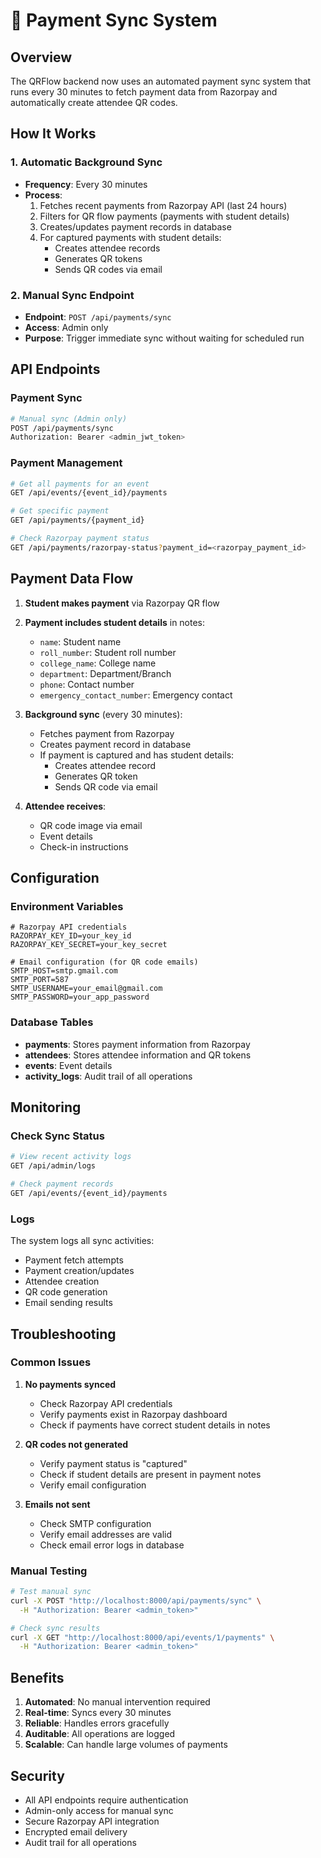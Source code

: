 # 🔄 Payment Sync System

## Overview

The QRFlow backend now uses an automated payment sync system that runs every 30 minutes to fetch payment data from Razorpay and automatically create attendee QR codes.

## How It Works

### 1. Automatic Background Sync
- **Frequency**: Every 30 minutes
- **Process**: 
  1. Fetches recent payments from Razorpay API (last 24 hours)
  2. Filters for QR flow payments (payments with student details)
  3. Creates/updates payment records in database
  4. For captured payments with student details:
     - Creates attendee records
     - Generates QR tokens
     - Sends QR codes via email

### 2. Manual Sync Endpoint
- **Endpoint**: `POST /api/payments/sync`
- **Access**: Admin only
- **Purpose**: Trigger immediate sync without waiting for scheduled run

## API Endpoints

### Payment Sync
```bash
# Manual sync (Admin only)
POST /api/payments/sync
Authorization: Bearer <admin_jwt_token>
```

### Payment Management
```bash
# Get all payments for an event
GET /api/events/{event_id}/payments

# Get specific payment
GET /api/payments/{payment_id}

# Check Razorpay payment status
GET /api/payments/razorpay-status?payment_id=<razorpay_payment_id>
```

## Payment Data Flow

1. **Student makes payment** via Razorpay QR flow
2. **Payment includes student details** in notes:
   - `name`: Student name
   - `roll_number`: Student roll number
   - `college_name`: College name
   - `department`: Department/Branch
   - `phone`: Contact number
   - `emergency_contact_number`: Emergency contact

3. **Background sync** (every 30 minutes):
   - Fetches payment from Razorpay
   - Creates payment record in database
   - If payment is captured and has student details:
     - Creates attendee record
     - Generates QR token
     - Sends QR code via email

4. **Attendee receives**:
   - QR code image via email
   - Event details
   - Check-in instructions

## Configuration

### Environment Variables
```env
# Razorpay API credentials
RAZORPAY_KEY_ID=your_key_id
RAZORPAY_KEY_SECRET=your_key_secret

# Email configuration (for QR code emails)
SMTP_HOST=smtp.gmail.com
SMTP_PORT=587
SMTP_USERNAME=your_email@gmail.com
SMTP_PASSWORD=your_app_password
```

### Database Tables
- **payments**: Stores payment information from Razorpay
- **attendees**: Stores attendee information and QR tokens
- **events**: Event details
- **activity_logs**: Audit trail of all operations

## Monitoring

### Check Sync Status
```bash
# View recent activity logs
GET /api/admin/logs

# Check payment records
GET /api/events/{event_id}/payments
```

### Logs
The system logs all sync activities:
- Payment fetch attempts
- Payment creation/updates
- Attendee creation
- QR code generation
- Email sending results

## Troubleshooting

### Common Issues

1. **No payments synced**
   - Check Razorpay API credentials
   - Verify payments exist in Razorpay dashboard
   - Check if payments have correct student details in notes

2. **QR codes not generated**
   - Verify payment status is "captured"
   - Check if student details are present in payment notes
   - Verify email configuration

3. **Emails not sent**
   - Check SMTP configuration
   - Verify email addresses are valid
   - Check email error logs in database

### Manual Testing
```bash
# Test manual sync
curl -X POST "http://localhost:8000/api/payments/sync" \
  -H "Authorization: Bearer <admin_token>"

# Check sync results
curl -X GET "http://localhost:8000/api/events/1/payments" \
  -H "Authorization: Bearer <admin_token>"
```

## Benefits

1. **Automated**: No manual intervention required
2. **Real-time**: Syncs every 30 minutes
3. **Reliable**: Handles errors gracefully
4. **Auditable**: All operations are logged
5. **Scalable**: Can handle large volumes of payments

## Security

- All API endpoints require authentication
- Admin-only access for manual sync
- Secure Razorpay API integration
- Encrypted email delivery
- Audit trail for all operations
